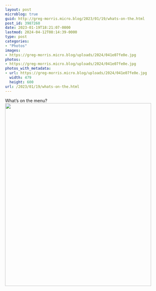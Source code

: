 ```yaml
---
layout: post
microblog: true
guid: http://greg-morris.micro.blog/2023/01/19/whats-on-the.html
post_id: 3987260
date: 2023-01-19T18:21:07-0000
lastmod: 2024-04-12T08:14:39-0000
type: post
categories:
- "Photos"
images:
- https://greg-morris.micro.blog/uploads/2024/041e07fe0e.jpg
photos:
- https://greg-morris.micro.blog/uploads/2024/041e07fe0e.jpg
photos_with_metadata:
- url: https://greg-morris.micro.blog/uploads/2024/041e07fe0e.jpg
  width: 479
  height: 600
url: /2023/01/19/whats-on-the.html
---
```


What’s on the menu?<img src="uploads/2024/041e07fe0e.jpg" width="479" height="600" alt="">
